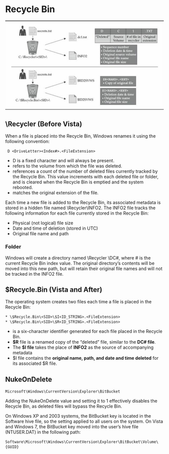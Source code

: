 # Recycle Bin

![Recycle bin behavior between Windows XP, 2003 \(Upper\) and Windows Vista, 7 \(Below\)](../.gitbook/assets/image%20%28102%29.png)

## \Recycler \(Before Vista\)

When a file is placed into the Recycle Bin, Windows renames it using the following convention:

```text
 D <DriveLetter><Index#>.<FileExtension>
```

* D is a fixed character and will always be present.
* refers to the volume from which the file was deleted.
* references a count of the number of deleted files currently tracked by the Recycle Bin. This value increments with each deleted file or folder, and is cleared when the Recycle Bin is emptied and the system rebooted.
* matches the original extension of the file.

Each time a new file is added to the Recycle Bin, its associated metadata is stored in a hidden file named \Recycler\INFO2. The INFO2 file tracks the following information for each file currently stored in the Recycle Bin:

* Physical \(not logical\) file size
* Date and time of deletion \(stored in UTC\)
* Original file name and path

### Folder

Windows will create a directory named \Recycler \DC\#\, where \# is the current Recycle Bin index value. The original directory’s contents will be moved into this new path, but will retain their original file names and will not be tracked in the INFO2 file.

## $Recycle.Bin \(Vista and After\)

The operating system creates two files each time a file is placed in the Recycle Bin:

```text
* \$Recycle.Bin\<SID>\$I<ID_STRING>.<FileExtension>
* \$Recycle.Bin\<SID>\$R<ID_STRING>.<FileExtension>
```

* is a six-character identifier generated for each file placed in the Recycle Bin. 
* **$R** file is a renamed copy of the “deleted” file, similar to the **DC\# file**. 
* The **$I file** takes the place of **INFO2** as the source of accompanying metadata
* $I file contains the **original name, path, and date and time deleted** for its associated $R file.

## NukeOnDelete

```text
Microsoft\Windows\CurrentVersion\Explorer\BitBucket
```

Adding the NukeOnDelete value and setting it to 1 effectively disables the Recycle Bin, as deleted files will bypass the Recycle Bin.

On Windows XP and 2003 systems, the BitBucket key is located in the Software hive file, so the setting applied to all users on the system. On Vista and Windows 7, the BitBucket key moved into the user’s hive file \(NTUSER.DAT\) in the following path:

```text
Software\Microsoft\Windows\CurrentVersion\Explorer\BitBucket\Volume\{GUID}
```

